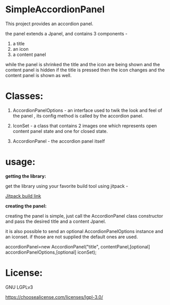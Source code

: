 # SimpleAccordionPanel
This project provides an accordion panel.

the panel extends a Jpanel, and contains 3 components -
1) a title 
2) an icon
3) a content panel

while the panel is shrinked the title and the icon are being shown and the content panel is hidden
if the title is pressed then the icon changes and the content panel is shown as well.

# Classes:

1) AccordionPanelOptions - an interface used to twik the look and feel of the panel , its config method is called by the accordion panel.

2) IconSet - a class that contains 2 images one which represents open content panel state and one for closed state.

3) AccordionPanel - the accordion panel itself

# usage:
<b>getting the library:</b>

get the library using your favorite build tool using jitpack -



[Jitpack build link](https://jitpack.io/#abfist/SimpleAccordionPanel/master-SNAPSHOT "Jitpack build link") 


<b>creating the panel:</b>

creating the panel is simple, just call the AccordionPanel class constructor and pass the desired title and a content Jpanel.

it is also possible to send an optional AccordionPanelOptions instance and an iconset. 
if those are not supplied the default ones are used.

accordionPanel=new AccordionPanel("title", contentPanel,[optional] accordionPanelOptions,[optional] iconSet);

# License:
GNU LGPLv3 

https://choosealicense.com/licenses/lgpl-3.0/


